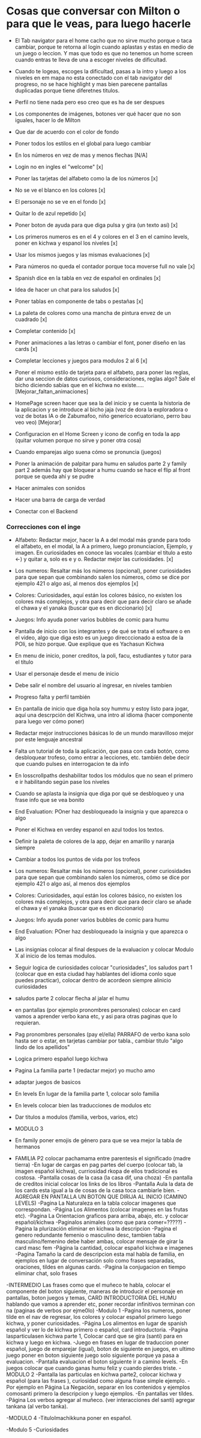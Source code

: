 # Cosas que conversar con Milton o para que le veas, para luego hacerle

- El Tab navigator para el home cacho que no sirve mucho porque o taca cambiar, porque te retorna al login cuando aplastas y estas en medio de un juego o leccion. Y mas que todo es que no tenemos un home screen cuando entras te lleva de una a escoger niveles de dificultad.
- Cuando te logeas, escoges la dificultad, pasas a la intro y luego a los niveles en em mapa no esta conectado con el tab navigator del progreso, no se hace highlight y mas bien parecene pantallas duplicadas porque tiene diferetnes titulos.
- Perfil no tiene nada pero eso creo que es ha de ser despues
- Los componentes de imágenes, botones ver qué hacer que no son iguales, hacer lo de Milton
- Que dar de acuerdo con el color de fondo
- Poner todos los estilos en el global para luego cambiar


- En los números en vez de mas y menos flechas [N/A]
- Login no en ingles el "welcome" [x]
- Poner las tarjetas del alfabeto como la de los números [x]
- No se ve el blanco en los colores [x]
- El personaje no se ve en el fondo [x]
- Quitar lo de azul repetido [x]
- Poner boton de ayuda para que diga pulsa y gira (un texto así) [x]
- Los primeros numeros es en el 4 y colores en el 3 en el camino levels, poner en kichwa y espanol los niveles [x]
- Usar los mismos juegos y las mismas evaluaciones [x]
- Para números no queda el contador porque toca moverse full no vale [x]
- Spanish dice en la tabla en vez de español en ordinales [x]
- Idea de hacer un chat para los saludos [x]
- Poner tablas en componente de tabs o pestañas [x]
- La paleta de colores como una mancha de pintura envez de un cuadrado [x]
- Completar contenido [x]
- Poner animaciones a las letras o cambiar el font, poner diseño en las cards [x]
- Completar lecciones y juegos para modulos 2 al 6 [x]



- Poner el mismo estilo de tarjeta para el alfabeto, para poner las reglas, dar una seccion de datos curiosos, consideraciones, reglas algo? Sale el bicho diciendo sabías que en el kichwa no existe..... [Mejorar_faltan_animaciones]
- HomePage screen hacer que sea la del inicio y se cuenta la historia de la aplicacion y se introduce al bicho jaja (voz de dora la exploradora o voz de botas IA o de Zabumafoo, niño generico ecuatoriano, perro bau veo veo) [Mejorar]



- Configuracion en el Home Screen y icono de config en toda la app (quitar volumen porque no sirve y poner otra cosa)
- Cuando emparejas algo suena cómo se pronuncia (juegos)
- Poner la animación de palpitar para humu en saludos parte 2 y family part 2 además hay que bloquear a humu cuando se hace el flip al front porque se queda ahí y se pudre
- Hacer animales con sonidos
- Hacer una barra de carga de verdad
- Conectar con el Backend

### Correcciones con el inge
- Alfabeto: Redactar mejor, hacer la A a del modal más grande para todo el alfabeto, en el modal, la A a primero, luego pronunciacion, Ejemplo, y imagen. En curiosidades en conoce las vocales (cambiar el título a esto <-) y quitar a, solo es e y o. Redactar mejor las curiosidades. [x]
- Los numeros: Resaltar más los números (opcional), poner curiosidades para que sepan que combinando salen los números, cómo se dice por ejemplo 421 o algo así, al menos dos ejemplos [x]
- Colores: Curiosidades, aquí están los colores básico, no existen los colores más complejos, y otra para decir que para decir claro se añade el chawa y el yanaka (buscar que es en diccionario) [x]
- Juegos: Info ayuda poner varios bubbles de comic para humu



- Pantalla de inicio con los integrantes y de qué se trata el software o en el video, algo que diga esto es un juego direcccionado a estoa de la POli, se hizo porque. Que explique que es Yachasun Kichwa
- En menu de inicio, poner creditos, la poli, facu, estudiantes y tutor para el título
- Usar el personaje desde el menu de inicio
- Debe salir el nombre del usuario al ingresar, en niveles tambien
- Progreso falta y perfil también
- En pantalla de inicio que diga hola soy hummu y estoy listo para jogar, aquí una descrpción del Kichwa, una intro al idioma (hacer componente para luego ver cómo poner)
- Redactar mejor instrucciones básicas lo de un mundo maravilloso mejor por este lenguaje ancestral
- Falta un tutorial de toda la aplicación, que pasa con cada botón, como desbloquear trofeso, como entrar a lecciones, etc. también debe decir que cuando pulses en interrogacion te da info
- En losscrollpaths deshabilitar todos los módulos que no sean el primero e ir habilitando según pase los niveles
- Cuando se aplasta la insignia que diga por qué se desbloqueo y una frase info que se vea bonito


- End Evaluation: POner haz desbloqueado la insignia y que aparezca o algo
- Poner el Kichwa en verdey espanol en azul todos los textos.  
- Definir la paleta de colores de la app, dejar en amarillo y naranja siempre
- Cambiar a todos los puntos de vida por los trofeos
- Los numeros: Resaltar más los números (opcional), poner curiosidades para que sepan que combinando salen los números, cómo se dice por ejemplo 421 o algo así, al menos dos ejemplos
- Colores: Curiosidades, aquí están los colores básico, no existen los colores más complejos, y otra para decir que para decir claro se añade el chawa y el yanaka (buscar que es en diccionario)
- Juegos: Info ayuda poner varios bubbles de comic para humu
- End Evaluation: POner haz desbloqueado la insignia y que aparezca o algo
- Las insignias colocar al final despues de la evaluacion y colocar Modulo X al inicio de los temas modulos.
- Seguir logica de curiosidades colocar "curiosidades", los saludos part 1 (colocar que en esta ciudad hay hablantes del idioma conlo sque puedes practicar), colocar dentro de acordeon siempre alinicio curiosidades
- saludos parte 2 colocar flecha al jalar el humu
- en pantallas (por ejemplo pronombres personales) colocar en card vamos a aprender verbo kana etc, y asi para otras paginas que lo requieran.
- Pag pronombres personales (pay el/ella) PARRAFO de verbo kana solo hasta ser o estar, en tarjetas cambiar por tabla., cambiar titulo "algo lindo de los apellidos"
- Logica primero español luego kichwa
- Pagina La familia parte 1 (redactar mejor) yo mucho amo
- adaptar juegos de basicos
- En levels En lugar de la familia parte 1, colocar solo familia
- En levels colocar bien las traducciones de modulos etc
- Dar titulos a modulos (familia, verbos, varios, etc)
- MODULO 3
- En family poner emojis de género para que se vea mejor la tabla de hermanos
- FAMILIA P2 colocar pachamama entre parentesis el significado (madre tierra)
-En lugar de cargas en pag partes del cuerpo (colocar tab, la imagen español kichwa), curriosidad rkopa de ellos tradicional es costosa.
-Pantalla cosas de la casa (la casa dif, una choza)
-En pantalla de creditos inicial colocar los links de los libros
-Pantalla Aula la data de los cards esta igual a la de cosas de la casa toca cambiarle bien.
-AGREGAR EN PANTALLA UN BOTON QUE DIRIJA AL INICIO (CAMINO LEVELS)
-Pagina La Naturaleza en la tabla colocar imagenes que correspondan.
-Página Los Alimentos (colocar imagenes en las frutas etc).
-Pagina La Orientacion graficos para arriba, abajo, etc. y colocar español/kichwa
-Paginalos animales (como que para comer=?????)
-Pagina la plurización eliminar en kichwa la descripcion
-Pagina el genero redundante femenio o masculino desc, tambien tabla masculino/femenino debe haber ambas, colocar mensaje de girar la card masc fem
-Página la cantidad, colocar español kichwa e imagenes
-Pagina Tamaño la card de descripcion esta mal habla de familia, en ejemplos en lugar de conversación solo como frases separadas, oraciones, tildes en algunas cards.
-Pagina la conjugacion en tiempo eliminar chat, solo frases

-INTERMEDIO
Las frases como que el muñeco te habla, colocar el componente del boton siguiente, maneras de introducir el personaje en pantallas, boton juegos y temas, CARD INTRODUCTORIA DEL HUMU hablando que vamos a aprender etc, poner recordar infinitivos terminan con na (paginas de verbos por ejme0lo)
-Modulo 1
-Pagina los numeros, poner tilde en el nav de regresar, los colores y colocar español primero luego kichwa, y poner curiosidades.
-Página Los alimentos en lugar de spanish español y ver lo de kichwa primero o español, card introductoria.
-Pagina lasparticulasen kichwa parte 1, Colocar card que se gira (santi) para en kichwa y luego en kichwa.
-Juego en frases en lugar de traduccion poner español, juego de emparejar (igual), boton de siguiente en juegos, en ultimo juego poner en boton siguiente juego solo siguiente porque ya pasa a evaluacion.
-Pantalla evaluacion el boton siguiente ir a camino levels.
-En juegos colocar que cuando ganas humu feliz y cuando pierdes triste.
-MODULO 2
-Pantalla las particulas en kichwa parte2, colocar kichwa y español (para las frases ), curiosidad como alguna frase simple ejemplo.
-Por ejemplo en Página La Negación, separar en los contenidos y ejemplos comosanti primero la descripcion y luego ejemplos.
-En pantallas ver tíldes.
-Página Los verbos agregar al muñeco. (ver interacciones del santi) agregar tankana (al verbo tanka).

-MODULO 4 
-TituloImachikkuna poner en español.

-Modulo 5
-Curiosidades